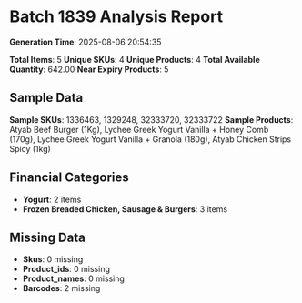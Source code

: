 # Batch 1839 Analysis Report

**Generation Time**: 2025-08-06 20:54:35

**Total Items**: 5
**Unique SKUs**: 4
**Unique Products**: 4
**Total Available Quantity**: 642.00
**Near Expiry Products**: 5

## Sample Data
**Sample SKUs**: 1336463, 1329248, 32333720, 32333722
**Sample Products**: Atyab Beef Burger (1Kg), Lychee Greek Yogurt Vanilla + Honey Comb (170g), Lychee Greek Yogurt Vanilla + Granola (180g), Atyab Chicken Strips Spicy (1kg)

## Financial Categories
- **Yogurt**: 2 items
- **Frozen Breaded Chicken, Sausage & Burgers**: 3 items

## Missing Data
- **Skus**: 0 missing
- **Product_ids**: 0 missing
- **Product_names**: 0 missing
- **Barcodes**: 2 missing
